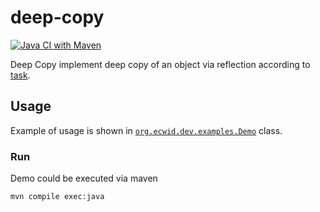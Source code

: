 # deep-copy

[![Java CI with Maven](https://github.com/unrealwork/deep-copy/actions/workflows/maven.yml/badge.svg)](https://github.com/unrealwork/deep-copy/actions/workflows/maven.yml)

Deep Copy implement deep copy of an object via reflection according to [task](https://github.com/Ecwid/new-job/blob/master/Deep-clone.md).

## Usage

Example of usage is shown in [`org.ecwid.dev.examples.Demo`](https://github.com/unrealwork/deep-copy/blob/master/src/main/java/org/ecwid/dev/examples/Demo.java) class.

### Run
Demo could be executed via maven

```bash
mvn compile exec:java
```




